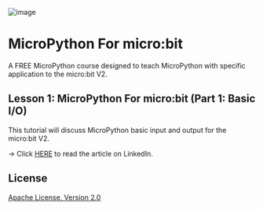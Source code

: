 ![image](https://github.com/mytechnotalent/micropython_for_microbit/blob/main/MicroPython%20For%20micro_bit%20.png?raw=true)

# MicroPython For micro:bit
A FREE MicroPython course designed to teach MicroPython with specific application to the micro:bit V2.

## Lesson 1: MicroPython For micro:bit (Part 1: Basic I/O)
This tutorial will discuss MicroPython basic input and output for the micro:bit V2.

-> Click [HERE](https://www.linkedin.com/pulse/micropython-microbit-part-1-basic-io-kevin-thomas/) to read the article on LinkedIn.

## License
[Apache License, Version 2.0](https://www.apache.org/licenses/LICENSE-2.0)
